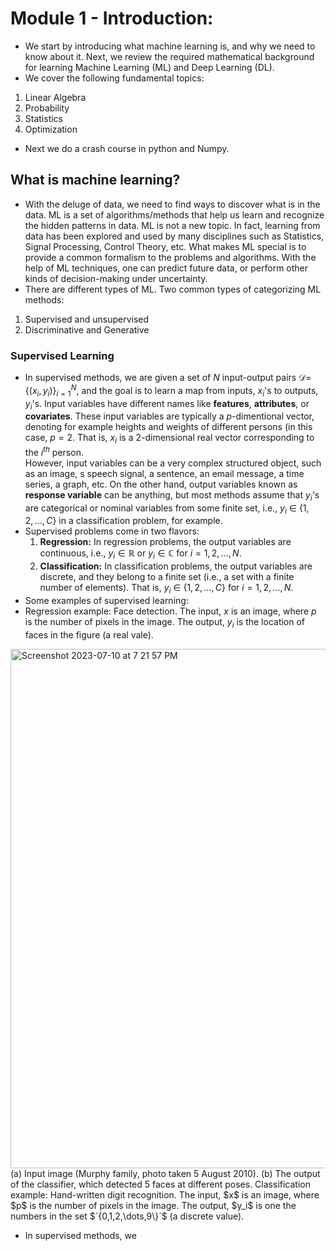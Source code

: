 # Module 1 - Introduction:

* We start by introducing what machine learning is, and why we need to know about it. Next, we review the required mathematical background for learning Machine Learning (ML) and Deep Learning (DL).
* We cover the following fundamental topics:
1. Linear Algebra
2. Probability
3. Statistics
4. Optimization
   
* Next we do a crash course in python and Numpy.
## What is machine learning?
* With the deluge of data, we need to find ways to discover what is in the data. ML is a set of algorithms/methods that help us learn and recognize the hidden patterns in data. ML is not a new topic. In fact, learning from data has been explored and used by many disciplines such as Statistics, Signal Processing, Control Theory, etc. What makes ML special is to provide a common formalism to the problems and algorithms. With the help of ML techniques, one can predict future data, or perform other kinds of decision-making under uncertainty.
* There are different types of ML. Two common types of categorizing ML methods:
1. Supervised and unsupervised
2. Discriminative and Generative
### Supervised Learning
* In supervised methods, we are given a set of $N$ input-output pairs $\mathcal{D}=$ $`\{(x_i, y_i)\}`$$_{i=1}^N$, and the goal is to learn a map from inputs, $x_i$'s to outputs, $y_i$'s. Input variables have different names like **features**, **attributes**, or **covariates**. These input variables are typically a $p$-dimentional vector, denoting for example heights and weights of different persons (in this case, $p=2$. That is, $x_i$ is a 2-dimensional real vector corresponding to the $i^{th}$ person.   
However, input variables can be a very complex structured object, such as an image, s speech signal, a sentence, an email message, a time series, a graph, etc. On the other hand, output variables known as **response variable** can be anything, but most methods assume that $y_i$'s are categorical or nominal variables from some finite set, i.e., $y_i$ $\in$ $`\{1,2,\dots,C\}`$ in a classification problem, for example.
* Supervised problems come in two flavors:
  1. **Regression:** In regression problems, the output variables are continuous, i.e., $y_i \in \mathbb{R}$ or $y_i \in \mathbb{C}$ for $i=1,2,\dots, N$.
  2. **Classification:** In classification problems, the output variables are discrete, and they belong to a finite set (i.e., a set with a finite number of elements). That is, $y_i$ $\in$ $`\{1,2,\dots,C\}`$ for $i=1,2,\dots, N$.
* Some examples of supervised learning:
* Regression example: Face detection. The input, $x$ is an image, where $p$ is the number of pixels in the image. The output, $y_i$ is the location of faces in the figure (a real vale).
<img width="831" alt="Screenshot 2023-07-10 at 7 21 57 PM" src="https://github.com/mrezasoltani/mrezasoltani.github.io/assets/37226975/38d8dfc0-7825-49f7-9993-09db19733f41">
(a) Input image (Murphy family, photo taken 5 August 2010). (b) The output of the classifier, which detected 5 faces at different poses.
Classification example: Hand-written digit recognition. The input, $x$ is an image, where $p$ is the number of pixels in the image. The output, $y_i$ is one the numbers in the set $`{0,1,2,\dots,9\}`$ (a discrete value).

* In supervised methods, we
